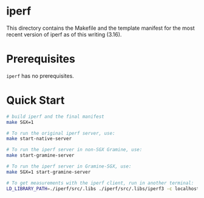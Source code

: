 # iperf

This directory contains the Makefile and the template manifest for the most
recent version of iperf as of this writing (3.16).

# Prerequisites

`iperf` has no prerequisites.

# Quick Start

```sh
# build iperf and the final manifest
make SGX=1

# To run the original iperf server, use:
make start-native-server 

# To run the iperf server in non-SGX Gramine, use:
make start-gramine-server

# To run the iperf server in Gramine-SGX, use:
make SGX=1 start-gramine-server 

# To get measurements with the iperf client, run in another terminal:
LD_LIBRARY_PATH=./iperf/src/.libs ./iperf/src/.libs/iperf3 -c localhost -p 5201
```
